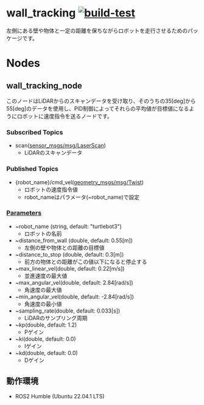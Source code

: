 # wall_tracking [![build-test](https://github.com/makotoyoshigoe/wall_tracking/actions/workflows/build-test.yaml/badge.svg)](https://github.com/makotoyoshigoe/wall_tracking/actions/workflows/build-test.yaml)
左側にある壁や物体と一定の距離を保ちながらロボットを走行させるためのパッケージです。

# Nodes
## wall_tracking_node
このノードはLiDARからのスキャンデータを受け取り、そのうちの35[deg]から55[deg]のデータを使用し、PID制御によってそれらの平均値が目標値になるようにロボットに速度指令を送るノードです。
### Subscribed Topics
- scan([sensor_msgs/msg/LaserScan](https://docs.ros2.org/foxy/api/sensor_msgs/msg/LaserScan.html))
    - LiDARのスキャンデータ
### Published Topics
- {robot_name}/cmd_vel([geometry_msgs/msg/Twist](https://docs.ros2.org/latest/api/geometry_msgs/msg/Twist.html))
    - ロボットの速度指令値
    - robot_nameはパラメータ(~robot_name)で設定
### [Parameters](https://github.com/makotoyoshigoe/wall_tracking/blob/master/config/wall_tracking.param.yaml)
- ~robot_name (string, default: "turtlebot3")
    - ロボットの名前
- ~distance_from_wall (double, default: 0.55[m])
    - 左側の壁や物体との距離の目標値
- ~distance_to_stop (double, default: 0.3[m])
    - 前方の物体との距離がこの値以下になると停止する
- ~max_linear_vel(double, default: 0.22[m/s])
    - 並進速度の最大値
- ~max_angular_vel(double, default: 2.84[rad/s])
    - 角速度の最大値
- ~min_angular_vel(double, default: -2.84[rad/s])
    - 角速度の最小値
- ~sampling_rate(double, default: 0.033[s])
    - LiDARのサンプリング周期
- ~kp(double, default: 1.2)
    - Pゲイン
- ~ki(double, default: 0.0)
    - Iゲイン
- ~kd(double, default: 0.0)
    - Dゲイン
## 動作環境
- ROS2 Humble (Ubuntu 22.04.1 LTS)